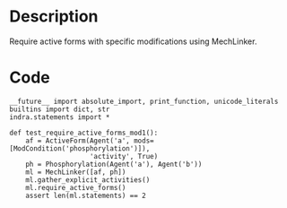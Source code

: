# Description
Require active forms with specific modifications using MechLinker.

# Code
```
__future__ import absolute_import, print_function, unicode_literals
builtins import dict, str
indra.statements import *

def test_require_active_forms_mod1():
    af = ActiveForm(Agent('a', mods=[ModCondition('phosphorylation')]),
                    'activity', True)
    ph = Phosphorylation(Agent('a'), Agent('b'))
    ml = MechLinker([af, ph])
    ml.gather_explicit_activities()
    ml.require_active_forms()
    assert len(ml.statements) == 2

```
